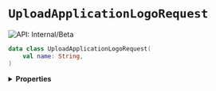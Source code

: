 # `UploadApplicationLogoRequest`


![API: Internal/Beta](https://img.shields.io/static/v1?label=API&message=Internal/Beta&color=red&style=flat-square)



```kotlin
data class UploadApplicationLogoRequest(
    val name: String,
)
```

<details>
<summary>
<b>Properties</b>
</summary>

<details>
<summary>
<code>name</code>: <code><code><a href='https://kotlinlang.org/api/latest/jvm/stdlib/kotlin/-string/'>String</a></code></code>
</summary>





</details>



</details>

